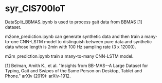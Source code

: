 # syr_CIS700IoT

DataSplit_BBMAS.ipynb is used to process gait data from BBMAS [1] dataset.

m2one_prediction.ipynb can generate synthetic data and then train a many-to-one CNN-LSTM model to distinguish between pure data and synthetic data whose length is 2min with 100 Hz sampling rate (3 x 12000).

m2m_prediction.ipynb train a many-to-many CNN-LSTM model.

[1] Belman, Amith K., et al. "Insights from BB-MAS--A Large Dataset for Typing, Gait and Swipes of the Same Person on Desktop, Tablet and Phone." arXiv (2019): arXiv-1912.
